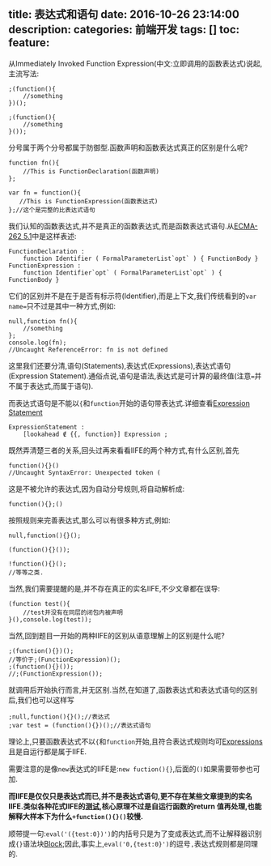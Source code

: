 title: 表达式和语句
date: 2016-10-26 23:14:00
description: 
categories: 前端开发
tags: [] 
toc: 
feature: 
---
从Immediately Invoked Function Expression(中文:立即调用的函数表达式)说起,主流写法:
```
;(function(){
    //something
})();

;(function(){
    //something
}());
```
分号属于两个分号都属于防御型.函数声明和函数表达式真正的区别是什么呢?
```
function fn(){
    //This is FunctionDeclaration(函数声明)
};

var fn = function(){
   //This is FunctionExpression(函数表达式)
};//这个是完整的比表达式语句

```
我们认知的函数表达式,并不是真正的函数表达式,而是函数表达式语句.从[ECMA-262 5.1](http://www.ecma-international.org/ecma-262/5.1/#sec-13)中是这样表述:
```
FunctionDeclaration :
    function Identifier ( FormalParameterList`opt` ) { FunctionBody }
FunctionExpression :
    function Identifier`opt` ( FormalParameterList`opt` ) { FunctionBody }
```
它们的区别并不是在于是否有标示符(Identifier),而是上下文,我们传统看到的`var name=`只不过是其中一种方式,例如:
```
null,function fn(){
    //something
};
console.log(fn);
//Uncaught ReferenceError: fn is not defined
```
这里我们还要分清,语句(Statements),表达式(Expressions),表达式语句(Expression Statement).通俗点说,语句是语法,表达式是可计算的最终值(注意`=`并不属于表达式,而属于语句).

而表达式语句是不能以`{`和`function`开始的语句带表达式.详细查看[Expression Statement](http://www.ecma-international.org/ecma-262/5.1/#sec-12.4)
```
ExpressionStatement :
    [lookahead ∉ {{, function}] Expression ;
```
既然弄清楚三者的关系,回头过再来看看IIFE的两个种方式,有什么区别,首先
```
function(){}()
//Uncaught SyntaxError: Unexpected token (
```
这是不被允许的表达式,因为自动分号规则,将自动解析成:
```
function(){};()
```
按照规则来完善表达式,那么可以有很多种方式,例如:
```
null,function(){}();

(function(){}());

!function(){}();
//等等之类.
```
当然,我们需要提醒的是,并不存在真正的实名IIFE,不少文章都在误导:
```
(function test(){
    //test并没有在同层的闭包内被声明
}(),console.log(test));
```
当然,回到题目一开始的两种IIFE的区别从语意理解上的区别是什么呢?
```
;(function(){})();
//等价于;(FunctionExpression)();
;(function(){}());
//;(FunctionExpression());
```
就调用后开始执行而言,并无区别.当然,在知道了,函数表达式和表达式语句的区别后,我们也可以这样写
```
;null,function(){}();//表达式
;var test = (function(){})();//表达式语句
```
理论上,只要函数表达式不以`{`和`function`开始,且符合表达式规则均可[Expressions](http://www.ecma-international.org/ecma-262/5.1/#sec-A.3)且是自运行都是属于IIFE.

需要注意的是像`new`表达式的IIFE是:`new fuction(){}`,后面的`()`如果需要带参也可加.

**而IIFE是仅仅只是表达式而已,并不是表达式语句,更不存在某些文章提到的实名IIFE.类似各种花式IIFE的[测试](https://jsperf.com/iife-different-operator-efficiency),核心原理不过是自运行函数的return 值再处理,也能解释大样本下为什么`+function(){}()`较慢.**

顺带提一句:`eval('({test:0})')`的内括号只是为了变成表达式,而不让解释器识别成`{}`语法块[Block](http://www.ecma-international.org/ecma-262/5.1/#sec-12.1);因此,事实上,`eval('0,{test:0}')`的逗号`,`表达式规则都是同理的.